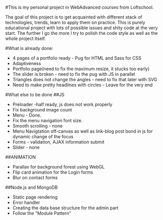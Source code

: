 #This is my personal project in WebAdvanced courses from Loftschool.

The goal of this project is to get acquainted with different stack of technologies, trends, learn to apply them on practice.
This is purely educational project with lots of possible issues and shity code at the very start. The further I go the more I try to polish the code style as well as the whole project itself.

#What is already done:
* 4 pages of a portfolio ready - Pug for HTML and Sass for CSS
* Adaptiveness
 * Portfolio page(need to fix the maximum resize, it stucks too early)
 * The slider is broken - need to fix the pug with JS in parallel
* Triangles does not change the angles - need to fix that later with SVG
* Need to make pretty headlines with circles - Leave for the very end

#What else to be done
##JS
* Preloader -half ready, js does not work properly
 * Fix background image count
* Menu - Done. 
 * Fix the menu navigation font size.
* Smooth scrolling - none
* Menu Navigtation off-canvas as well as link-blog post bond in js for dynamic change of the focus
* Forms - validation, AJAX information submit
* Slider - none
 
 
##ANIMATION
* Parallax for background forest using WebGL
* Flip card animation for the Login forms
* Blur on contact forms


##Node.js  and MongoDB
* Static page rendering
* Error handler
* Creating the data base structure for the admin part
* Follow the "Module Pattern"






